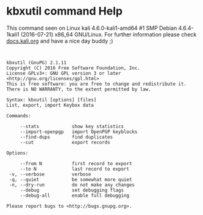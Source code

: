 # kbxutil command Help

 This command seen on Linux kali 4.6.0-kali1-amd64 #1 SMP Debian 4.6.4-1kali1 (2016-07-21) x86_64 GNU/Linux. For further information please check [docs.kali.org](docs.kali.org) and have a nice day buddy ;) 

~~~


kbxutil (GnuPG) 2.1.11
Copyright (C) 2016 Free Software Foundation, Inc.
License GPLv3+: GNU GPL version 3 or later <http://gnu.org/licenses/gpl.html>
This is free software: you are free to change and redistribute it.
There is NO WARRANTY, to the extent permitted by law.

Syntax: kbxutil [options] [files]
List, export, import Keybox data

Commands:
 
     --stats            show key statistics
     --import-openpgp   import OpenPGP keyblocks
     --find-dups        find duplicates
     --cut              export records

Options:
 
     --from N           first record to export
     --to N             last record to export
 -v, --verbose          verbose
 -q, --quiet            be somewhat more quiet
 -n, --dry-run          do not make any changes
     --debug            set debugging flags
     --debug-all        enable full debugging

Please report bugs to <http://bugs.gnupg.org>.

~~~

